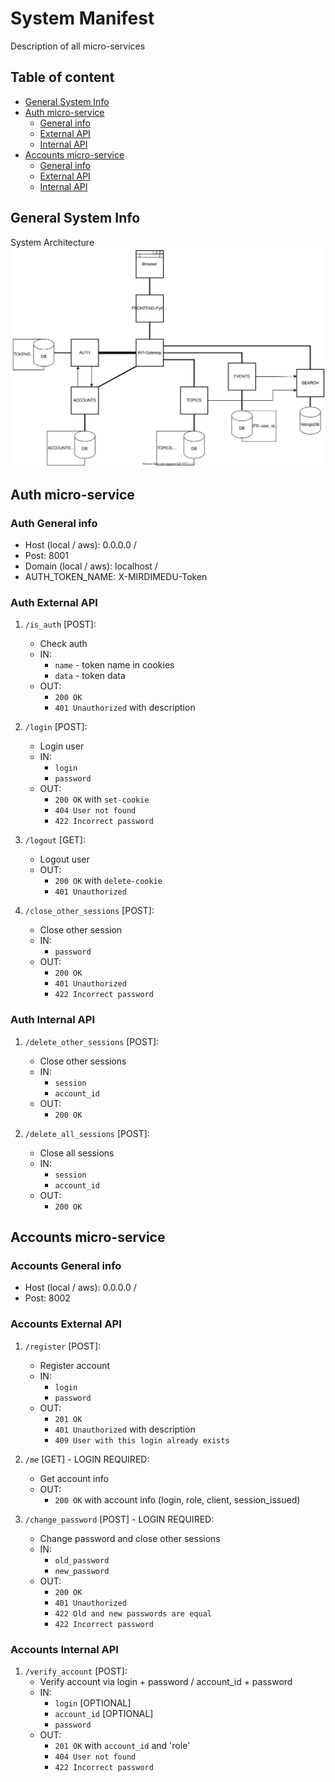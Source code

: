 # System Manifest

Description of all micro-services

## Table of content

- [General System Info](#General-System-Info)
- [Auth micro-service](#auth-micro-service)
    - [General info](#Auth-General-info)
    - [External API](#Auth-External-API)
    - [Internal API](#Auth-Internal-API)
- [Accounts micro-service](#accounts-micro-service)
    - [General info](#Accounts-General-info)
    - [External API](#Accounts-External-API)
    - [Internal API](#Accounts-Internal-API)

## General System Info

System Architecture
![System Architecture SVG was here](./micro-services.svg)

## Auth micro-service

### Auth General info

- Host (local / aws): 0.0.0.0 / 
- Post: 8001
- Domain (local / aws): localhost /
- AUTH_TOKEN_NAME: X-MIRDIMEDU-Token

### Auth External API

1.  `/is_auth` [POST]:
    -   Check auth
    -   IN:
        -   `name` - token name in cookies
        -   `data` - token data
    -   OUT:
        -   `200 OK`
        -   `401 Unauthorized` with description

2.  `/login` [POST]:
    -   Login user
    -   IN:
        -   `login`
        -   `password`
    -   OUT:
        -   `200 OK` with `set-cookie`
        -   `404 User not found`
        -   `422 Incorrect password`

3.  `/logout` [GET]:
    -   Logout user
    -   OUT:
        -   `200 OK` with `delete-cookie`
        -   `401 Unauthorized`

4.  `/close_other_sessions` [POST]:
    -   Close other session
    -   IN:
        -   `password`
    -   OUT:
        -   `200 OK`
        -   `401 Unauthorized`
        -   `422 Incorrect password`

### Auth Internal API

1.  `/delete_other_sessions` [POST]:
    -   Close other sessions
    -   IN:
        -   `session`
        -   `account_id`
    -   OUT:
        -   `200 OK`

2.  `/delete_all_sessions` [POST]:
    -   Close all sessions
    -   IN:
        -   `session`
        -   `account_id`
    -   OUT:
        -   `200 OK`

## Accounts micro-service

### Accounts General info

- Host (local / aws): 0.0.0.0 / 
- Post: 8002

### Accounts External API

1.  `/register` [POST]:
    -   Register account
    -   IN:
        -   `login`
        -   `password`
    -   OUT:
        -   `201 OK`
        -   `401 Unauthorized` with description
        -   `409 User with this login already exists`

2.  `/me` [GET] - LOGIN REQUIRED:
    -   Get account info
    -   OUT:
        -   `200 OK` with account info (login, role, client, session_issued)

3.  `/change_password` [POST] - LOGIN REQUIRED:
    -   Change password and close other sessions
    -   IN:
        -   `old_password`
        -   `new_password`
    -   OUT:
        -   `200 OK`
        -   `401 Unauthorized`
        -   `422 Old and new passwords are equal`
        -   `422 Incorrect password`


### Accounts Internal API

1.  `/verify_account` [POST]:
    -   Verify account via login + password / account_id + password
    -   IN:
        -   `login` [OPTIONAL]
        -   `account_id` [OPTIONAL]
        -   `password`
    -   OUT:
        -   `201 OK` with `account_id` and 'role'
        -   `404 User not found`
        -   `422 Incorrect password`
